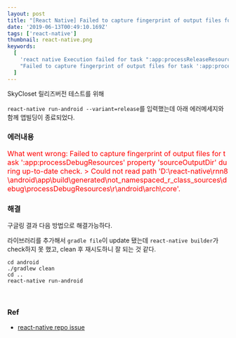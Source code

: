 ```yaml
---
layout: post
title: "[React Native] Failed to capture fingerprint of output files for task ':app:processDebugResources' property 'sourceOutputDir' (fixed)"
date: '2019-06-13T00:49:10.169Z'
tags: ['react-native']
thumbnail: react-native.png
keywords:
  [
    'react native Execution failed for task ":app:processReleaseResources"',
    "Failed to capture fingerprint of output files for task ':app:processDebugResources' property 'sourceOutputDir'",
  ]
---
```


SkyCloset 릴리즈버전 테스트를 위해

`react-native run-android --variant=release`를 입력했는데 아래 에러메세지와 함께 앱빌딩이 종료되었다.

### 에러내용

<span style="color:red; font-size: 1rem; word-break:break-all;">
What went wrong: Failed to capture fingerprint of output files for task ':app:processDebugResources' property 'sourceOutputDir' during up-to-date check. > Could not read path 'D:\react-native\rnn8\android\app\build\generated\not_namespaced_r_class_sources\debug\processDebugResources\r\android\arch\core'.</span>

### 해결

구글링 결과 다음 방법으로 해결가능하다.

라이브러리를 추가해서 `gradle file`이 update 됐는데 `react-native builder`가 check하지 못 했고, clean 후 재시도하니 잘 되는 것 같다.

```shell
cd android
./gradlew clean
cd ..
react-native run-android
```

​

### Ref

- [react-native repo issue](https://github.com/wix/react-native-navigation/issues/4858#issuecomment-488726200)
